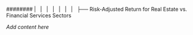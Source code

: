######## |   |   |   |   |   |   |   ├── Risk-Adjusted Return for Real Estate vs. Financial Services Sectors

*Add content here*